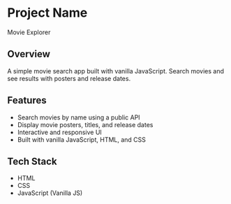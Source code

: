 
# Project Name
Movie Explorer

## Overview
A simple movie search app built with vanilla JavaScript. Search movies and see results with posters and release dates.

## Features
- Search movies by name using a public API  
- Display movie posters, titles, and release dates  
- Interactive and responsive UI  
- Built with vanilla JavaScript, HTML, and CSS

## Tech Stack
- HTML  
- CSS  
- JavaScript (Vanilla JS)
